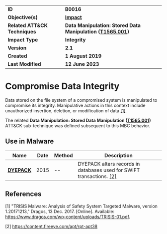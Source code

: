 <table>
<tr>
<td><b>ID</b></td>
<td><b>B0016</b></td>
</tr>
<tr>
<td><b>Objective(s)</b></td>
<td><b><a href="../impact">Impact</a></b></td>
</tr>
<tr>
<td><b>Related ATT&CK Techniques</b></td>
<td><b>Data Manipulation: Stored Data Manipulation (<a href="https://attack.mitre.org/techniques/T1565/001/">T1565.001</a>)</b></td>
</tr>
<tr>
<td><b>Impact Type</b></td>
<td><b>Integrity</b></td>
</tr>
<tr>
<td><b>Version</b></td>
<td><b>2.1</b></td>
</tr>
<tr>
<td><b>Created</b></td>
<td><b>1 August 2019</b></td>
</tr>
<tr>
<td><b>Last Modified</b></td>
<td><b>12 June 2023</b></td>
</tr>
</table>


# Compromise Data Integrity

Data stored on the file system of a compromised system is manipulated to compromise its integrity. Manipulative actions in this context include unauthorized insertion, deletion, or modification of data [[1]](#1). 

The related **Data Manipulation: Stored Data Manipulation ([T1565.001](https://attack.mitre.org/techniques/T1565/001/))** ATT&CK sub-technique was defined subsequent to this MBC behavior.

## Use in Malware

|Name|Date|Method|Description|
|---|---|---|---|
|[**DYEPACK**](../xample-malware/dyepack.md)|2015|--|DYEPACK alters records in databases used for SWIFT transactions. [[2]](#2)|

## References

<a name="1">[1]</a> "TRISIS Malware: Analysis of Safety System Targeted Malware, version 1.20171213," Dragos, 13 Dec. 2017. [Online]. Available: https://www.dragos.com/wp-content/uploads/TRISIS-01.pdf.

<a name="2">[2]</a> https://content.fireeye.com/apt/rpt-apt38